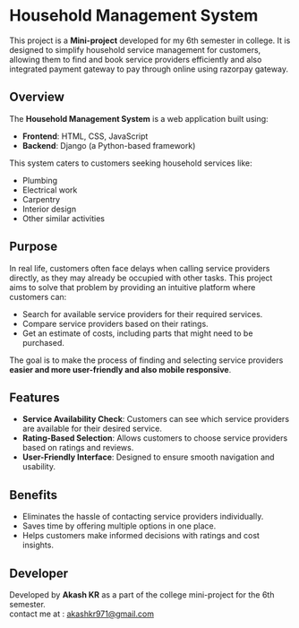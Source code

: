 # Household Management System  

This project is a **Mini-project** developed for my 6th semester in college. It is designed to simplify household service management for customers, allowing them to find and book service providers efficiently and also integrated payment gateway to pay through online using razorpay gateway.  

## Overview  

The **Household Management System** is a web application built using:  
- **Frontend**: HTML, CSS, JavaScript  
- **Backend**: Django (a Python-based framework)  

This system caters to customers seeking household services like:  
- Plumbing  
- Electrical work  
- Carpentry  
- Interior design  
- Other similar activities  

## Purpose  

In real life, customers often face delays when calling service providers directly, as they may already be occupied with other tasks. This project aims to solve that problem by providing an intuitive platform where customers can:  
- Search for available service providers for their required services.  
- Compare service providers based on their ratings.  
- Get an estimate of costs, including parts that might need to be purchased.  

The goal is to make the process of finding and selecting service providers **easier and more user-friendly and also mobile responsive**.  

## Features  

- **Service Availability Check**: Customers can see which service providers are available for their desired service.  
- **Rating-Based Selection**: Allows customers to choose service providers based on ratings and reviews.  
- **User-Friendly Interface**: Designed to ensure smooth navigation and usability.  

## Benefits  

- Eliminates the hassle of contacting service providers individually.  
- Saves time by offering multiple options in one place.  
- Helps customers make informed decisions with ratings and cost insights.  

## Developer  

Developed by **Akash KR** as a part of the college mini-project for the 6th semester.  
contact me at : akashkr971@gmail.com
